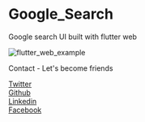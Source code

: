 # Google_Search
Google search UI built with flutter web

<img src="https://github.com/Wizpna/Google_Search/blob/master/screenshot/flutter%20Google.png"  title="flutter_web_example">

Contact - Let's become friends

<a href="https://twitter.com/Amadi_Promise1">Twitter</a></br>
<a href="https://github.com/Wizpna">Github</a></br>
<a href="https://www.linkedin.com/in/promise-amadi-101759a1/">Linkedin</a></br>
<a href="https://www.facebook.com/wiz.pna">Facebook</a>

